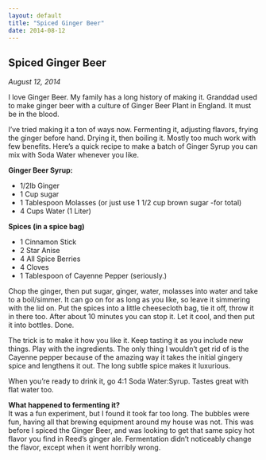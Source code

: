 ```yaml
---
layout: default
title: "Spiced Ginger Beer"
date: 2014-08-12
---
```


<section id="article">
    <h2>Spiced Ginger Beer</h2>
    <p><em>August 12, 2014</em></p>
    <p>I love Ginger Beer. My family has a long history of making it. Granddad used to make ginger beer with a culture of Ginger Beer Plant in England. It must be in the blood.</p>
    <p>I’ve tried making it a ton of ways now. Fermenting it, adjusting flavors, frying the ginger before hand. Drying it, then boiling it. Mostly too much work with few benefits. Here’s a quick recipe to make a batch of Ginger Syrup you can mix with Soda Water whenever you like.</p>
    <p><strong>Ginger Beer Syrup:</strong></p>
    <ul>
    <li>1/2lb Ginger</li>
    <li>1 Cup sugar</li>
    <li>1 Tablespoon Molasses (or just use 1 1/2 cup brown sugar -for total)</li>
    <li>4 Cups Water (1 Liter)</li>
    </ul>
    <p><strong>Spices (in a spice bag)</strong></p>
    <ul>
    <li>1 Cinnamon Stick</li>
    <li>2 Star Anise</li>
    <li>4 All Spice Berries</li>
    <li>4 Cloves</li>
    <li>1 Tablespoon of Cayenne Pepper (seriously.)</li>
    </ul>
    <p>Chop the ginger, then put sugar, ginger, water, molasses into water and take to a boil/simmer. It can go on for as long as you like, so leave it simmering with the lid on. Put the spices into a little cheesecloth bag, tie it off, throw it in there too. After about 10 minutes you can stop it. Let it cool, and then put it into bottles. Done.</p>
    <p>The trick is to make it how you like it. Keep tasting it as you include new things. Play with the ingredients. The only thing I wouldn’t get rid of is the Cayenne pepper because of the amazing way it takes the initial gingery spice and lengthens it out. The long subtle spice makes it luxurious.</p>
    <p>When you’re ready to drink it, go 4:1 Soda Water:Syrup. Tastes great with flat water too.</p>
    <p><strong>What happened to fermenting it?</strong><br>
    It was a fun experiment, but I found it took far too long. The bubbles were fun, having all that brewing equipment around my house was not. This was before I spiced the Ginger Beer, and was looking to get that same spicy hot flavor you find in Reed’s ginger ale. Fermentation didn’t noticeably change the flavor, except when it went horribly wrong.</p>
</section>
